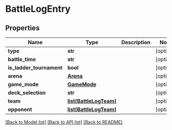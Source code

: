 # BattleLogEntry

## Properties
Name | Type | Description | Notes
------------ | ------------- | ------------- | -------------
**type** | **str** |  | [optional] 
**battle_time** | **str** |  | [optional] 
**is_ladder_tournament** | **bool** |  | [optional] 
**arena** | [**Arena**](Arena.md) |  | [optional] 
**game_mode** | [**GameMode**](GameMode.md) |  | [optional] 
**deck_selection** | **str** |  | [optional] 
**team** | [**list[BattleLogTeam]**](BattleLogTeam.md) |  | [optional] 
**opponent** | [**list[BattleLogTeam]**](BattleLogTeam.md) |  | [optional] 

[[Back to Model list]](../README.md#documentation-for-models) [[Back to API list]](../README.md#documentation-for-api-endpoints) [[Back to README]](../README.md)

